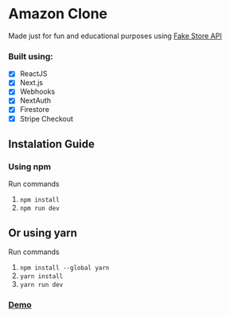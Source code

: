 # Amazon Clone
Made just for fun and educational purposes using [Fake Store API](https://fakestoreapi.com/)


### Built using:
- [x] ReactJS
- [x] Next.js
- [x] Webhooks
- [x] NextAuth
- [x] Firestore
- [x] Stripe Checkout

## Instalation Guide
### Using npm
Run commands
1) ```npm install```
2) ```npm run dev```

## Or using yarn
Run commands 
1) ```npm install --global yarn```
2) ```yarn install```
3) ```yarn run dev```


### [Demo](https://amazon-clone-chi-blond.vercel.app/)
